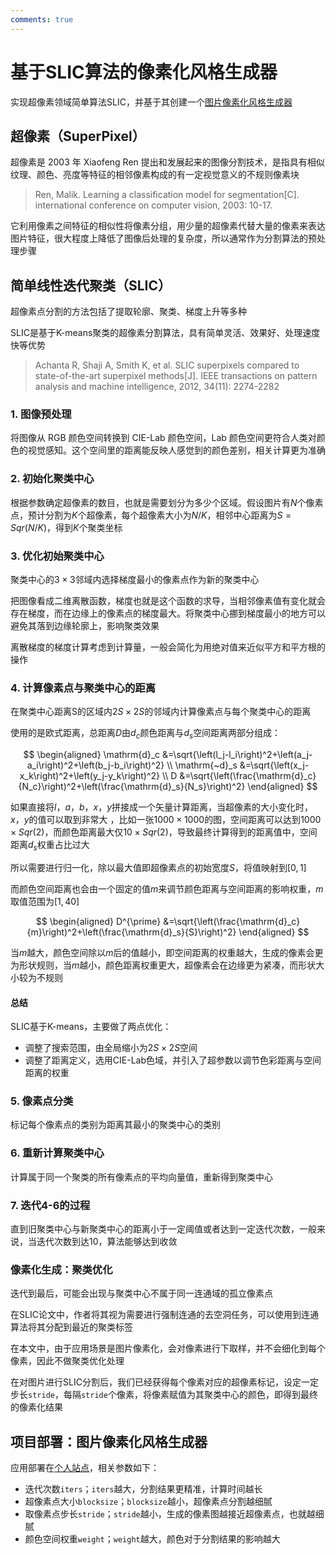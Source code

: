 ```yaml
---
comments: true
---
```


# 基于SLIC算法的像素化风格生成器

实现超像素领域简单算法SLIC，并基于其创建一个[图片像素化风格生成器](https://alexair059.github.io/SLIC-Pixelation/)

## 超像素（SuperPixel）

超像素是 2003 年 Xiaofeng Ren 提出和发展起来的图像分割技术，是指具有相似纹理、颜色、亮度等特征的相邻像素构成的有一定视觉意义的不规则像素块

> Ren, Malik. Learning a classification model for segmentation[C]. international conference on computer vision, 2003: 10-17.

它利用像素之间特征的相似性将像素分组，用少量的超像素代替大量的像素来表达图片特征，很大程度上降低了图像后处理的复杂度，所以通常作为分割算法的预处理步骤

## 简单线性迭代聚类（SLIC）

超像素点分割的方法包括了提取轮廓、聚类、梯度上升等多种

SLIC是基于K-means聚类的超像素分割算法，具有简单灵活、效果好、处理速度快等优势

> Achanta R, Shaji A, Smith K, et al. SLIC superpixels compared to state-of-the-art superpixel methods[J]. IEEE transactions on pattern analysis and machine intelligence, 2012, 34(11): 2274-2282

### 1. 图像预处理

将图像从 RGB 颜色空间转换到 CIE-Lab 颜色空间，Lab 颜色空间更符合人类对颜色的视觉感知。这个空间里的距离能反映人感觉到的颜色差别，相关计算更为准确

### 2. 初始化聚类中心

根据参数确定超像素的数目，也就是需要划分为多少个区域。假设图片有$N$个像素点，预计分割为$K$个超像素，每个超像素大小为$N/K$，相邻中心距离为$S=Sqr(N/K)$，得到$K$个聚类坐标

### 3. 优化初始聚类中心

聚类中心的$3\times3$邻域内选择梯度最小的像素点作为新的聚类中心

把图像看成二维离散函数，梯度也就是这个函数的求导，当相邻像素值有变化就会存在梯度，而在边缘上的像素点的梯度最大。将聚类中心挪到梯度最小的地方可以避免其落到边缘轮廓上，影响聚类效果

离散梯度的梯度计算考虑到计算量，一般会简化为用绝对值来近似平方和平方根的操作

### 4. 计算像素点与聚类中心的距离

在聚类中心距离S的区域内$2S\times2S$的邻域内计算像素点与每个聚类中心的距离

使用的是欧式距离，总距离$D$由$d_c$颜色距离与$d_s$空间距离两部分组成：

$$
\begin{aligned}
\mathrm{d}_c &=\sqrt{\left(l_j-l_i\right)^2+\left(a_j-a_i\right)^2+\left(b_j-b_i\right)^2} \\
\mathrm{~d}_s &=\sqrt{\left(x_j-x_k\right)^2+\left(y_j-y_k\right)^2} \\
D &=\sqrt{\left(\frac{\mathrm{d}_c}{N_c}\right)^2+\left(\frac{\mathrm{d}_s}{N_s}\right)^2}
\end{aligned}
$$

如果直接将$l$，$a$，$b$，$x$，$y$拼接成一个矢量计算距离，当超像素的大小变化时，$x$，$y$的值可以取到非常大 ，比如一张$1000\times1000$的图，空间距离可以达到$1000\times Sqr(2)$，而颜色距离最大仅$10\times Sqr(2)$，导致最终计算得到的距离值中，空间距离$d_s$权重占比过大

所以需要进行归一化，除以最大值即超像素点的初始宽度$S$，将值映射到$[0,1]$

而颜色空间距离也会由一个固定的值$m$来调节颜色距离与空间距离的影响权重，$m$取值范围为$[1,40]$

$$
\begin{aligned}
D^{\prime} &=\sqrt{\left(\frac{\mathrm{d}_c}{m}\right)^2+\left(\frac{\mathrm{d}_s}{S}\right)^2}
\end{aligned}
$$

当$m$越大，颜色空间除以$m$后的值越小，即空间距离的权重越大，生成的像素会更为形状规则，当$m$越小，颜色距离权重更大，超像素会在边缘更为紧凑，而形状大小较为不规则

#### 总结

SLIC基于K-means，主要做了两点优化：

- 调整了搜索范围，由全局缩小为$2S \times 2S$空间
- 调整了距离定义，选用CIE-Lab色域，并引入了超参数以调节色彩距离与空间距离的权重

### 5. 像素点分类

标记每个像素点的类别为距离其最小的聚类中心的类别

### 6. 重新计算聚类中心

计算属于同一个聚类的所有像素点的平均向量值，重新得到聚类中心

### 7. 迭代4-6的过程

直到旧聚类中心与新聚类中心的距离小于一定阈值或者达到一定迭代次数，一般来说，当迭代次数到达$10$，算法能够达到收敛

### 像素化生成：聚类优化

迭代到最后，可能会出现与聚类中心不属于同一连通域的孤立像素点

在SLIC论文中，作者将其视为需要进行强制连通的去空洞任务，可以使用到连通算法将其分配到最近的聚类标签

在本文中，由于应用场景是图片像素化，会对像素进行下取样，并不会细化到每个像素，因此不做聚类优化处理

在对图片进行SLIC分割后，我们已经获得每个像素对应的超像素标记，设定一定步长`stride`，每隔`stride`个像素，将像素赋值为其聚类中心的颜色，即得到最终的像素化结果

## 项目部署：图片像素化风格生成器

应用部署在[个人站点](https://alexair059.github.io/SLIC-Pixelation/)，相关参数如下：

- 迭代次数`iters`；`iters`越大，分割结果更精准，计算时间越长
- 超像素点大小`blocksize`；`blocksize`越小，超像素点分割越细腻
- 取像素点步长`stride`；`stride`越小，生成的像素图越接近超像素点，也就越细腻
- 颜色空间权重`weight`；`weight`越大，颜色对于分割结果的影响越大

